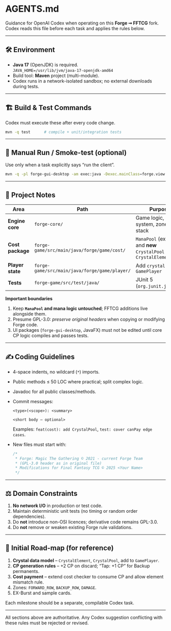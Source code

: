 # AGENTS.md  
Guidance for OpenAI Codex when operating on this **Forge ➞ FFTCG** fork.  
Codex reads this file before each task and applies the rules below.

---

## 🛠 Environment
- **Java 17** (OpenJDK) is required.  
  `JAVA_HOME=/usr/lib/jvm/java-17-openjdk-amd64`  
- Build tool: **Maven** project (multi-module).
- Codex runs in a network-isolated sandbox; no external downloads during tests.

---

## 🏗 Build & Test Commands  
Codex must execute these after every code change.  
```bash
mvn -q test      # compile + unit/integration tests
```

---

## 🚀 Manual Run / Smoke-test (optional)

Use only when a task explicitly says “run the client”.
```bash
mvn -q -pl forge-gui-desktop -am exec:java -Dexec.mainClass=forge.view.Main
```

---

## 📁 Project Notes

| Area             | Path                                    | Purpose                                                            |
| ---------------- | --------------------------------------- | ------------------------------------------------------------------ |
| **Engine core**  | `forge-core/`                           | Game logic, cost system, zones, stack                              |
| **Cost package** | `forge-game/src/main/java/forge/game/cost/`   | `ManaPool` (existing) and **new** `CrystalPool` / `CrystalElement` |
| **Player state** | `forge-game/src/main/java/forge/game/player/` | Add `crystal` field to `GamePlayer`                                |
| **Tests**        | `forge-game/src/test/java/`             | JUnit 5 (`org.junit.jupiter`)                                      |

**Important boundaries**

1. Keep **`ManaPool` and mana logic untouched**; FFTCG additions live alongside them.
2. Presume GPL-3.0: *preserve original headers* when copying or modifying Forge code.
3. UI packages (`forge-gui-desktop`, JavaFX) must not be edited until core CP logic compiles and passes tests.

---

## ✍️ Coding Guidelines

* 4-space indents, no wildcard (`*`) imports.
* Public methods ≤ 50 LOC where practical; split complex logic.
* Javadoc for all public classes/methods.
* Commit messages:

  ```
  <type>(<scope>): <summary>

  <short body – optional>
  ```

  Examples: `feat(cost): add CrystalPool`, `test: cover canPay edge cases`.
* New files must start with:

  ```java
  /*
   * Forge: Magic The Gathering © 2021 - current Forge Team
   * (GPL-3.0 header as in original file)
   * Modifications for Final Fantasy TCG © 2025 <Your Name>
   */
  ```

---

## ⚖️ Domain Constraints

1. **No network I/O** in production or test code.
2. Maintain deterministic unit tests (no timing or random order dependencies).
3. Do **not** introduce non-OSI licences; derivative code remains GPL-3.0.
4. Do **not** remove or weaken existing Forge rule validations.

---

## 🎯 Initial Road-map (for reference)

1. **Crystal data model** – `CrystalElement`, `CrystalPool`, add to `GamePlayer`.
2. **CP generation rules** – +2 CP on discard; “Tap: +1 CP” for Backup permanents.
3. **Cost payment** – extend cost checker to consume CP and allow element mismatch rule.
4. Zones: `FORWARD_ROW`, `BACKUP_ROW`, `DAMAGE`.
5. EX-Burst and sample cards.

Each milestone should be a separate, compilable Codex task.

---

All sections above are authoritative.  Any Codex suggestion conflicting with these rules must be rejected or revised.

